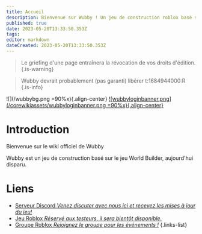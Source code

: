 ```yaml
---
title: Accueil
description: Bienvenue sur Wubby ! Un jeu de construction roblox basé sur World Builder (dont le contenu a été supprimé).
published: true
date: 2023-05-20T13:33:50.353Z
tags: 
editor: markdown
dateCreated: 2023-05-20T13:33:50.353Z
---
```


> Le griefing d'une page entraînera la révocation de vos droits d'édition.
{.is-warning}

> Wubby devrait probablement (pas garanti) libérer t:1684944000:R
{.is-info}

![](/wubbybg.png =90%x){.align-center}
[ ![wubbyloginbanner.png](/corewikiassets/wubbyloginbanner.png =90%x){.align-center}](https://shlink.choke.dev/WubbyWikiLogin)

# Introduction

Bienvenue sur le wiki officiel de Wubby

Wubby est un jeu de construction basé sur le jeu World Builder, aujourd'hui disparu.

# Liens
- [Serveur Discord *Venez discuter avec nous ici et recevez les mises à jour du jeu!*](https://discord.gg/YHtthk2dYX)
- [Jeu Roblox *Réservé aux testeurs, il sera bientôt disponible.*](https://www.roblox.com/games/12519560096/Wubby)
- [Groupe Roblox *Rejoignez le groupe pour les événements !*](https://www.roblox.com/groups/16993480)
{.links-list}